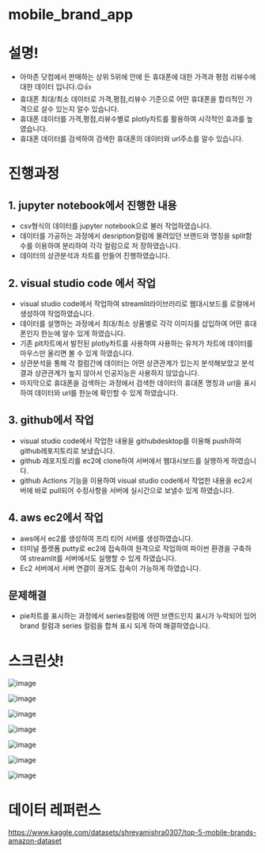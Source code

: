 
# mobile_brand_app
# 설명!

- 아마존 닷컴에서 판매하는 상위 5위에 안에 든 휴대폰에 대한 가격과 평점 리뷰수에 대한 데이터 입니다.😉👍
- 휴대폰 최대/최소 데이터로 가격,평점,리뷰수 기준으로 어떤 휴대폰을 합리적인 가격으로 살수 있는지 알수 있습니다.
- 휴대폰 데이터를 가격,평점,리뷰수별로 plotly차트를 활용하여 시각적인 효과를 높였습니다.
- 휴대폰 데이터를 검색하여 검색한 휴대폰의 데이터와 url주소를 알수 있습니다.

# 진행과정

## 1. jupyter notebook에서 진행한 내용

  - csv형식의 데이터를 jupyter notebook으로 불러 작업하였습니다.
  - 데이터를 가공하는 과정에서 desription컬럼에 몰려있던 브랜드와 명칭을 split함수를 이용하여 분리하여 각각 컬럼으로 저
    장하였습니다.
  - 데이터의 상관분석과 차트를 만들어 진행하였습니다. 

## 2. visual studio code 에서 작업

  - visual studio code에서 작업하여 streamlit라이브러리로 웹대시보드를 로컬에서 생성하여 작업하였습니다.
  - 데이터를 설명하는 과정에서 최대/최소 상품별로 각각 이미지를 삽입하여 어떤 휴대폰인지 한눈에 알수 있게 하였습니다.
  - 기존 plt차트에서 발전된 plotly차트를 사용하여 사용하는 유저가 차트에 데이터를 마우스만 올리면 볼 수 있게 하였습니다.
  - 상관분석을 통해 각 컬럼간에 데이터는 어떤 상관관계가 있는지 분석해보았고 분석 결과 상관관계가 높지 않아서 인공지능은 사용하지 않았습니다.
  - 마지막으로 휴대폰을 검색하는 과정에서 검색한 데이터의 휴대폰 명칭과 url을 표시하여 데이터와 url를 한눈에 확인할 수 있게 하였습니다.

## 3. github에서 작업 
  
   - visual studio code에서 작업한 내용을 githubdesktop를 이용해 push하여 github레포지토리로 보냈습니다.
   - github 레포지토리를 ec2에 clone하여 서버에서 웹대시보드를 실행하게 하였습니다. 
   - github Actions 기능을 이용하여 visual studio code에서 작업한 내용을 ec2서버에 바로 pull되어 수정사항을
     서버에 실시간으로 보낼수 있게 하였습니다.


## 4. aws ec2에서 작업

  - aws에서 ec2를 생성하여 프리 티어 서버를 생성하였습니다.
  - 터미널 플랫폼 putty로 ec2에 접속하여 원격으로 작업하여 파이썬 환경을 구축하여 streamlit를 서버에서도 실행할 수 있게 하였습니다.
  - Ec2 서버에서 서버 연결이 끊겨도 접속이 가능하게 하였습니다.


## 문제해결
  - pie차트를 표시하는 과정에서 series컬럼에 어떤 브랜드인지 표시가 누락되어 있어 brand 컬럼과 series 컬럼을 합쳐 표시 되게 하여 
    해결하였습니다.



# 스크린샷!

![image](https://user-images.githubusercontent.com/120348521/208591410-05d24c65-133c-46c9-9270-b22d16bebf6a.png)

![image](https://user-images.githubusercontent.com/120348521/208591508-1931d8ef-f3c9-408b-a208-a09170677d97.png)

![image](https://user-images.githubusercontent.com/120348521/208591578-31be9953-0077-4041-a34e-2fbba607ddb3.png)

![image](https://user-images.githubusercontent.com/120348521/208591633-0ec23365-95fa-4817-a454-00e0526e636f.png)

![image](https://user-images.githubusercontent.com/120348521/208591751-d2d7e2cb-3951-4ec8-b07c-892416e84bc1.png)

![image](https://user-images.githubusercontent.com/120348521/208591784-7ae4d311-fad1-4711-bb9e-bbce14f85fad.png)

![image](https://user-images.githubusercontent.com/120348521/208591819-63ba5180-aec7-4282-aaab-ad4ba256ae30.png)



# 데이터 레퍼런스

https://www.kaggle.com/datasets/shreyamishra0307/top-5-mobile-brands-amazon-dataset
